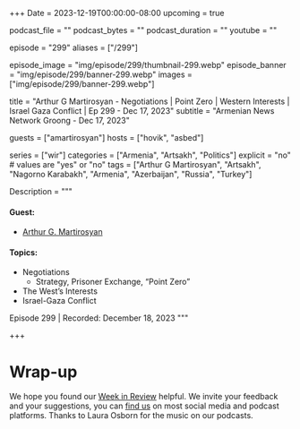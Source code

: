 +++
Date = 2023-12-19T00:00:00-08:00
upcoming = true

podcast_file = ""
podcast_bytes = ""
podcast_duration = ""
youtube = ""

episode = "299"
aliases = ["/299"]

episode_image = "img/episode/299/thumbnail-299.webp"
episode_banner = "img/episode/299/banner-299.webp"
images = ["img/episode/299/banner-299.webp"]

title = "Arthur G Martirosyan - Negotiations | Point Zero | Western Interests | Israel Gaza Conflict | Ep 299 - Dec 17, 2023"
subtitle = "Armenian News Network Groong - Dec 17, 2023"

guests = ["amartirosyan"]
hosts = ["hovik", "asbed"]


series = ["wir"]
categories = ["Armenia", "Artsakh", "Politics"]
explicit = "no" # values are "yes" or "no"
tags = ["Arthur G Martirosyan", "Artsakh", "Nagorno Karabakh", "Armenia", "Azerbaijan", "Russia", "Turkey"]

Description = """

#### Guest:
* [Arthur G. Martirosyan](/guest/amartirosyan)

#### Topics:
* Negotiations
    * Strategy, Prisoner Exchange, “Point Zero”
* The West’s Interests
* Israel-Gaza Conflict


Episode 299 | Recorded: December 18, 2023
"""

+++


# Wrap-up

We hope you found our [Week in Review](https://podcasts.groong.org/) helpful. We invite your feedback and your suggestions, you can [find us](https://linktr.ee/groong) on most social media and podcast platforms. Thanks to Laura Osborn for the music on our podcasts.
